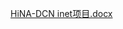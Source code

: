 
[HiNA-DCN inet项目.docx](https://github.com/kalsasdf/HiNA-DCN_INET/files/10479945/HiNA-DCN.inet.docx)
